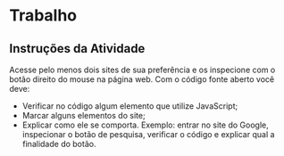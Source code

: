 # Trabalho

## Instruções da Atividade

Acesse pelo menos dois sites de sua preferência e os inspecione com o botão direito do mouse na página web. Com o código fonte aberto você deve:

- Verificar no código algum elemento que utilize JavaScript;
- Marcar alguns elementos do site;
- Explicar como ele se comporta. Exemplo: entrar no site do Google, inspecionar o botão de pesquisa, verificar o código e explicar qual a finalidade do botão.
